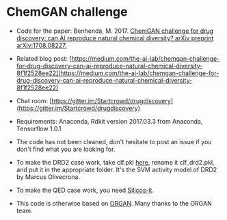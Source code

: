 # ChemGAN challenge

* Code for the paper: Benhenda, M. 2017. [ChemGAN challenge for drug discovery: can AI reproduce natural chemical diversity? arXiv preprint arXiv:1708.08227.](https://arxiv.org/abs/1708.08227)

* Related blog post: [https://medium.com/the-ai-lab/chemgan-challenge-for-drug-discovery-can-ai-reproduce-natural-chemical-diversity-8f1f2528ee22](https://medium.com/the-ai-lab/chemgan-challenge-for-drug-discovery-can-ai-reproduce-natural-chemical-diversity-8f1f2528ee22)

* Chat room: [https://gitter.im/Startcrowd/drugdiscovery](https://gitter.im/Startcrowd/drugdiscovery) 

* Requirements: Anaconda, Rdkit version 2017.03.3 from Anaconda, Tensorflow 1.0.1

* The code has not been cleaned, don't hesitate to post an issue if you don't find what you are looking for.

* To make the DRD2 case work, take clf.pkl [here](  https://github.com/MarcusOlivecrona/REINVENT/releases), rename it clf_drd2.pkl, and put it in the appropriate folder. It's the SVM activity model of DRD2 by Marcus Olivecrona.

* To make the QED case work, you need [Silicos-it](http://silicos-it.be.s3-website-eu-west-1.amazonaws.com/software/biscu-it/qed/1.0.1/qed.html).

* This code is otherwise based on [ORGAN](https://github.com/gablg1/ORGAN). Many thanks to the ORGAN team.
